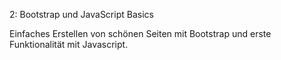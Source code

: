 2: Bootstrap und JavaScript Basics

Einfaches Erstellen von schönen Seiten mit Bootstrap und erste Funktionalität mit Javascript.